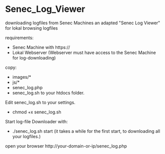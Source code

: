 # Senec_Log_Viewer
downloading logfiles from Senec Machines an adapted "Senec Log Viewer" for lokal browsing logfiles

requirements:
- Senec Machine with https://
- Lokal Webserver (Webserver must have access to the Senec Machine for log-downloading)

copy:
- images/*
- js/*
- senec_log.php
- senec_log.sh
to your htdocs folder.

Edit senec_log.sh to your settings.
- chmod +x senec_log.sh

Start log-file Downloader with:
- ./senec_log.sh start (it takes a while for the first start, to downloading all your logfiles.)

open your browser http://your-domain-or-ip/senec_log.php
